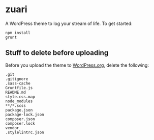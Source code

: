 zuari
===

A WordPress theme to log your stream of life. To get started:

```
npm install
grunt
```

## Stuff to delete before uploading
Before you upload the theme to [WordPress.org](https://wordpress.org/themes/upload/), delete the following:

```
.git
.gitignore
.sass-cache
Gruntfile.js
README.md
style.css.map
node_modules
**/*.scss
package.json
package-lock.json
composer.json
composer.lock
vendor
.stylelintrc.json
```
